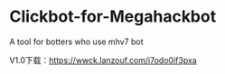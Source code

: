 # Clickbot-for-Megahackbot
A tool for botters who use mhv7 bot

V1.0下载：https://wwck.lanzouf.com/i7odo0if3pxa
